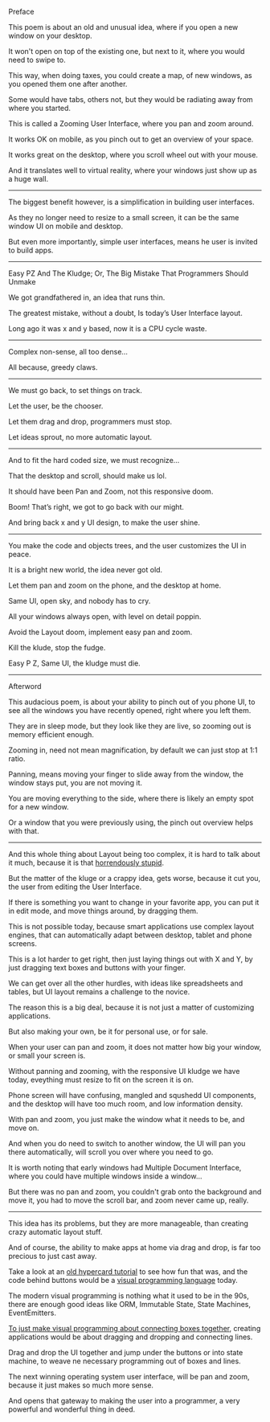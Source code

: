 Preface

This poem is about an old and unusual idea,
where if you open a new window on your desktop.

It won't open on top of the existing one,
but next to it, where you would need to swipe to.

This way, when doing taxes, you could create a map,
of new windows, as you opened them one after another.

Some would have tabs, others not,
but they would be radiating away from where you started.

This is called a Zooming User Interface,
where you pan and zoom around.

It works OK on mobile,
as you pinch out to get an overview of your space.

It works great on the desktop,
where you scroll wheel out with your mouse.

And it translates well to virtual reality,
where your windows just show up as a huge wall.

---

The biggest benefit however,
is a simplification in building user interfaces.

As they no longer need to resize to a small screen,
it can be the same window UI on mobile and desktop.

But even more importantly,
simple user interfaces, means he user is invited to build apps.


---

Easy PZ And The Kludge; Or, The Big Mistake That Programmers Should Unmake

We got grandfathered in,
an idea that runs thin.

The greatest mistake, without a doubt,
Is today’s User Interface layout.

Long ago it was x and y based,
now it is a CPU cycle waste.

---

Complex non-sense,
all too dense…

All because,
greedy claws.

---

We must go back,
to set things on track.

Let the user,
be the chooser.

Let them drag and drop,
programmers must stop.

Let ideas sprout,
no more automatic layout.

---

And to fit the hard coded size,
we must recognize…

That the desktop and scroll,
should make us lol.

It should have been Pan and Zoom,
not this responsive doom.

Boom! That’s right,
we got to go back with our might.

And bring back x and y UI design,
to make the user shine.

---

You make the code and objects trees,
and the user customizes the UI in peace.

It is a bright new world,
the idea never got old.

Let them pan and zoom on the phone,
and the desktop at home.

Same UI, open sky,
and nobody has to cry.

All your windows always open,
with level on detail poppin.

Avoid the Layout doom,
implement easy pan and zoom.

Kill the klude,
stop the fudge.

Easy P Z, Same UI,
the kludge must die.

---

Afterword

This audacious poem, is about your ability to pinch out of you phone UI,
to see all the windows you have recently opened, right where you left them.

They are in sleep mode, but they look like they are live,
so zooming out is memory efficient enough.

Zooming in, need not mean magnification,
by default we can just stop at 1:1 ratio.

Panning, means moving your finger to slide away from the window,
the window stays put, you are not moving it.

You are moving everything to the side,
where there is likely an empty spot for a new window.

Or a window that you were previously using,
the pinch out overview helps with that.

---

And this whole thing about Layout being too complex,
it is hard to talk about it much, because it is that [horrendously stupid][1].

But the matter of the kluge or a crappy idea, gets worse,
because it cut you, the user from editing the User Interface.

If there is something you want to change in your favorite app,
you can put it in edit mode, and move things around, by dragging them.

This is not possible today, because smart applications use complex layout engines,
that can automatically adapt between desktop, tablet and phone screens.

This is a lot harder to get right, then just laying things out with X and Y,
by just dragging text boxes and buttons with your finger.

We can get over all the other hurdles, with ideas like spreadsheets and tables,
but UI layout remains a challenge to the novice.

The reason this is a big deal,
because it is not just a matter of customizing applications.

But also making your own,
be it for personal use, or for sale.

When your user can pan and zoom,
it does not matter how big your window, or small your screen is.

Without panning and zooming, with the responsive UI kludge we have today,
eveything must resize to fit on the screen it is on.

Phone screen will have confusing, mangled and squshedd UI components,
and the desktop will have too much room, and low information density.

With pan and zoom, you just make the window what it needs to be,
and move on.

And when you do need to switch to another window,
the UI will pan you there automatically, will scroll you over where you need to go.

It is worth noting that early windows had Multiple Document Interface,
where you could have multiple windows inside a window…

But there was no pan and zoom, you couldn't grab onto the background and move it,
you had to move the scroll bar, and zoom never came up, really.

---

This idea has its problems, but they are more manageable,
than creating crazy automatic layout stuff.

And of course, the ability to make apps at home via drag and drop,
is far too precious to just cast away.

Take a look at an [old hypercard tutorial][2] to see how fun that was,
and the code behind buttons would be a [visual programming language][3] today.

The modern visual programming is nothing what it used to be in the 90s,
there are enough good ideas like ORM, Immutable State, State Machines, EventEmitters.

[To just make visual programming about connecting boxes together][4],
creating applications would be about dragging and dropping and connecting lines.

Drag and drop the UI together and jump under the buttons or into state machine,
to weave ne necessary programming out of boxes and lines.

The next winning operating system user interface,
will be pan and zoom, because it just makes so much more sense.

And opens that gateway to making the user into a programmer,
a very powerful and wonderful thing in deed.

[1]: https://github.com/facebook/yoga
[2]: https://www.youtube.com/watch?v=FquNpWdf9vg
[3]: https://www.youtube.com/watch?v=AEkweKSdnHM
[4]: https://www.youtube.com/watch?v=OKvDlPz8jdI
